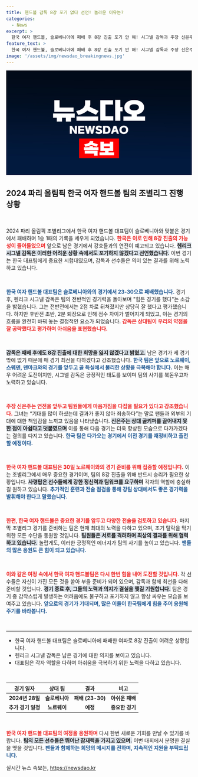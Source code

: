 ```yaml
---
title: 핸드볼 감독 8강 포기 없다 선언! 놀라운 이유는?
categories:
  - News
excerpt: >
  한국 여자 핸드볼, 슬로베니아에 패배 후 8강 진출 포기 안 해! 시그넬 감독과 주장 신은주가 의지를 다지며 강팀 상대의 도전에 맞선다. 남은 도전 과제는?
feature_text: >
  한국 여자 핸드볼, 슬로베니아에 패배 후 8강 진출 포기 안 해! 시그넬 감독과 주장 신은주가 의지를 다지며 강팀 상대의 도전에 맞선다. 남은 도전 과제는?
image: '/assets/img/newsdao_breakingnews.jpg'
---
```


<p><img src="/assets/img/newsdao_breakingnews.jpg" alt="bookingtag 속보" /></p>

<h2 data-ke-size="size26">2024 파리 올림픽 한국 여자 핸드볼 팀의 조별리그 진행 상황</h2>

<p data-ke-size="size16">&nbsp;</p>

<p data-ke-size="size16">2024 파리 올림픽 조별리그에서 한국 여자 핸드볼 대표팀이 슬로베니아와 맞붙은 경기에서 패배하며 1승 1패의 기록을 세우게 되었습니다. <b><span style="color: #ee2323;">한국은 이로 인해 8강 진출의 가능성이 줄어들었으며</span></b> 앞으로 남은 경기에서 강호들과의 연전이 예고되고 있습니다. <b><span style="background-color: #21538527;">헨리크 시그넬 감독은 이러한 어려운 상황 속에서도 포기하지 않겠다고 선언했습니다.</span></b> 이번 경기는 한국 대표팀에게 중요한 시험대였으며, 감독과 선수들은 의미 있는 결과를 위해 노력하고 있습니다.</p>

<p data-ke-size="size16">&nbsp;</p>

<p><b><span style="color: #1a5490;">한국 여자 핸드볼 대표팀은 슬로베니아와의 경기에서 23-30으로 패배했습니다.</span></b> 경기 후, 헨리크 시그넬 감독은 팀의 전반적인 경기력을 돌아보며 "힘든 경기를 했다"는 소감을 밝혔습니다. 그는 전반전에서는 2점 차로 뒤쳐졌지만 상당히 잘 했다고 평가했습니다. 하지만 후반전 초반, 2분 퇴장으로 인해 점수 차이가 벌어지게 되었고, 이는 경기의 흐름을 완전히 바꿔 놓는 결정적인 요소가 되었습니다. <b><span style="color: #ee2323;">감독은 상대팀이 우리의 약점을 잘 공략했다고 평가하며 아쉬움을 표현했습니다.</span></b></p></p>

<p data-ke-size="size16">&nbsp;</p>

<p><b><span style="background-color: #21538527;"> 감독은 패배 후에도 8강 진출에 대한 희망을 잃지 않겠다고 밝혔고.</span></b> 남은 경기가 세 경기밖에 없기 때문에 매 경기 최선을 다하겠다고 강조했습니다. <b><span style="color: #1a5490;">한국 팀은 앞으로 노르웨이, 스웨덴, 덴마크와의 경기를 앞두고 골 득실에서 불리한 상황을 극복해야 합니다.</span></b> 이는 매우 어려운 도전이지만, 시그넬 감독은 긍정적인 태도를 보이며 팀의 사기를 북돋우고자 노력하고 있습니다.</p></p>

<p data-ke-size="size16">&nbsp;</p>

<p><b><span style="color: #ee2323;">주장 신은주는 연전을 앞두고 팀원들에게 마음가짐을 다잡을 필요가 있다고 강조했습니다.</span></b> 그녀는 “기대를 많이 하셨는데 결과가 좋지 않아 죄송하다”는 말로 팬들과 외부의 기대에 대한 책임감을 느끼고 있음을 나타냈습니다. <b><span style="background-color: #21538527;">신은주는 상대 골키퍼를 끌어내지 못한 점이 아쉽다고 덧붙였으며</span></b> 이를 통해 다음 경기는 더욱 향상된 모습으로 다가가겠다는 결의를 다지고 있습니다. <b><span style="color: #1a5490;">한국 팀은 다가오는 경기에서 이전 경기를 재정비하고 출전할 예정이다.</span></b></p></p>

<p data-ke-size="size16">&nbsp;</p>

<p><b><span style="color: #ee2323;">한국 여자 핸드볼 대표팀은 30일 노르웨이와의 경기 준비를 위해 집중할 예정입니다.</span></b> 이는 조별리그에서 매우 중요한 경기이며, 팀의 8강 진출을 위해 반드시 승리가 필요한 상황입니다. <b><span style="background-color: #21538527;">사령탑은 선수들에게 강한 정신력과 팀워크를 요구하며</span></b> 각자의 역할에 충실하길 원하고 있습니다. <b><span style="color: #1a5490;">추가적인 훈련과 전술 점검을 통해 강팀 상대에서도 좋은 경기력을 발휘해야 한다고 말했습니다.</span></b></p></p>

<p data-ke-size="size16">&nbsp;</p>

<p><b><span style="color: #ee2323;">한편, 한국 여자 핸드볼은 중요한 경기를 앞두고 다양한 전술을 검토하고 있습니다.</span></b> 마지막 조별리그 경기를 준비하는 팀은 현재 최대의 노력을 다하고 있으며, 조기 탈락을 막기 위한 모든 수단을 동원할 것입니다. <b><span style="background-color: #21538527;">팀원들은 서로를 격려하며 최상의 결과를 위해 협력하고 있습니다.</span></b> 놀랍게도, 이러한 긍정적인 에너지가 팀의 사기를 높이고 있습니다. <b><span style="color: #1a5490;">팬들의 많은 응원도 큰 힘이 되고 있습니다.</span></b></p></p>

<p data-ke-size="size16">&nbsp;</p>

<p><b><span style="color: #ee2323;">이와 같은 여정 속에서 한국 여자 핸드볼팀은 다시 한번 힘을 내어 도전할 것입니다.</span></b> 각 선수들은 자신이 가진 모든 것을 쏟아 부을 준비가 되어 있으며, 감독과 함께 최선을 다해 준비할 것입니다. <b><span style="background-color: #21538527;">경기 종료 후, 그들의 노력과 의지가 결실을 맺길 기원합니다.</span></b> 팀은 경기 중 갑작스럽게 발생하는 어려움에도 불구하고 포기하지 않고 항상 싸우는 모습을 보여주고 있습니다. <b><span style="color: #1a5490;">앞으로의 경기가 기대되며, 많은 이들이 한국팀에게 힘을 주어 응원해주기를 바라봅니다.</span></b></p></p>

<p data-ke-size="size16">&nbsp;</p>

<hr data-ke-size="size16">

<ul>
  <li>한국 여자 핸드볼 대표팀은 슬로베니아에 패배한 여파로 8강 진출이 어려운 상황입니다.</li>
  <li>헨리크 시그넬 감독은 남은 경기에 대한 의지를 보이고 있습니다.</li>
  <li>대표팀은 각자 역할을 다하며 아쉬움을 극복하기 위한 노력을 다하고 있습니다.</li>
</ul>

<p data-ke-size="size16">&nbsp;</p>

<table style="width: 100%; border-collapse: collapse;">
  <thead>
    <tr>
      <th style="text-align: center;">경기 일자</th>
      <th style="text-align: center;">상대 팀</th>
      <th style="text-align: center;">결과</th>
      <th style="text-align: center;">비고</th>
    </tr>
  </thead>
  <tbody>
    <tr>
      <td style="text-align: center; height: 17px;"><b>2024년 28일</b></td>
      <td style="text-align: center; height: 17px;"><b>슬로베니아</b></td>
      <td style="text-align: center; height: 17px;"><b>패배 (23-30)</b></td>
      <td style="text-align: center; height: 17px;"><b>아쉬운 패배</b></td>
    </tr>
    <tr>
      <td style="text-align: center; height: 17px;"><b>추가 경기 일정</b></td>
      <td style="text-align: center; height: 17px;"><b>노르웨이</b></td>
      <td style="text-align: center; height: 17px;"><b>예정</b></td>
      <td style="text-align: center; height: 17px;"><b>중요한 경기</b></td>
    </tr>
  </tbody>
</table>

<p data-ke-size="size16">&nbsp;</p>

<p data-ke-size="size16"><b><span style="color: #ee2323;">한국 여자 핸드볼 대표팀의 여정을 응원하며</span></b> 다시 한번 새로운 기회를 만날 수 있기를 바랍니다. <b><span style="background-color: #21538527;">팀의 모든 선수들은 뛰어난 잠재력을 가지고 있으며.</span></b> 이번 대회에서 분명한 결실을 맺을 것입니다. <b><span style="color: #1a5490;">팬들과 함께하는 희망의 메시지를 전하며, 지속적인 지원을 부탁드립니다.</span></b></p>
실시간 뉴스 속보는, <a href="https://newsdao.kr" rel="dofollow">https://newsdao.kr</a>


